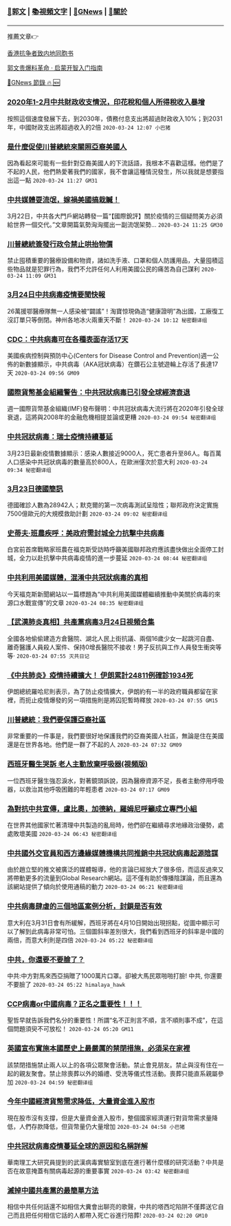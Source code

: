 ###  [:eagle:郭文](https://github.com/ourhimalayas/txt) | [:books:視頻文字](https://github.com/ourhimalayas/txt/blob/master/content/README.md) | [:newspaper:GNews](https://github.com/ourhimalayas/txt/blob/master/content/gnews/README.md) | [:pray:關於](https://github.com/ourhimalayas/home/tree/master/about)
---

推薦文章:point_right:

[香港抗争者致内地同胞书](https://github.com/ourhimalayas/news/blob/master/2019/08/a_letter_from_the_hong_kong_people.md)

[郭文贵爆料革命 · 启蒙开智入门指南](https://github.com/ourhimalayas/txt/issues/1)

[:newspaper:GNews 節錄 :fire: :new:](https://github.com/ourhimalayas/txt/blob/master/content/gnews/README.md) 



### [2020年1-2月中共財政收支情況，印花稅和個人所得稅收入暴增](/content/gnews/1/README.md)

按照這個速度發展下去，到2030年，債務付息支出將超過財政收入10%；到2031年，中國財政支出將超過收入的2倍  `2020-03-24 12:07 小巴猪`

### [是什麼促使川普總統來關照亞裔美國人](/content/gnews/2/README.md)

因為看起來可能有一些針對亞裔美國人的下流話語，我根本不喜歡這樣。他們是了不起的人民，他們熱愛著我們的國家，我不會讓這種情況發生，所以我就是想要指出這一點  `2020-03-24 11:27 GM31`

### [中共媒體耍流氓，嫁禍美國搞栽贓！](/content/gnews/3/README.md)

3月22日，中共各大門戶網站轉發一篇“【國際銳評】關於疫情的三個疑問美方必須給世界一個交代。”文章開篇氣勢洶洶擺出一副流氓架勢...  `2020-03-24 11:25 GM30`

### [川普總統簽發行政令禁止哄抬物價](/content/gnews/4/README.md)

禁止囤積重要的醫療設備和物資，諸如洗手液、口罩和個人防護用品，大量囤積這些物品就是犯罪行為，我們不允許任何人利用美國公民的痛苦為自己謀利  `2020-03-24 11:09 GM31`

### [3月24日中共病毒疫情要聞快報](/content/gnews/5/README.md)

26萬援鄂醫療隊無一人感染被“闢謠”！淘寶惊現偽造“健康證明”為出國，工廠復工沒訂單只等倒閉。神州各地冰火兩重天不斷！  `2020-03-24 10:12 秘密翻译组`

### [CDC：中共病毒可在各種表面存活17天](/content/gnews/6/README.md)

美國疾病控制與預防中心(Centers for Disease Control and Prevention)週一公佈的新數據顯示，中共病毒（AKA冠狀病毒）在鑽石公主號遊輪上存活了長達17天  `2020-03-24 09:56 GM09`

### [國際貨幣基金組織警告：中共冠狀病毒已引發全球經濟衰退](/content/gnews/7/README.md)

週一國際貨幣基金組織(IMF)發布聲明：中共冠狀病毒大流行將在2020年引發全球衰退，這將與2008年的金融危機相提並論或更糟  `2020-03-24 09:54 秘密翻译组`

### [中共冠狀病毒：瑞士疫情持續蔓延](/content/gnews/8/README.md)

3月23日最新疫情數據顯示：感染人數接近9000人，死亡患者升至86人。每百萬人口感染中共冠狀病毒的數量高於800人，在歐洲僅次於意大利  `2020-03-24 09:34 秘密翻译组`

### [3月23日德國簡訊](/content/gnews/9/README.md)

德國確診人數為28942人；默克爾的第一次病毒測試呈陰性；聯邦政府決定實施7500億歐元的大規模救助計劃  `2020-03-24 09:02 秘密翻译组`

### [史蒂夫·班農疾呼：美政府需封城全力抗擊中共病毒](/content/gnews/10/README.md)

白宮前首席戰略家班農在福克斯受訪時呼籲美國聯邦政府應該盡快做出全面停工封城，全力以赴抗擊中共病毒疫情的進一步蔓延  `2020-03-24 08:44 秘密翻译组`

### [中共利用美國媒體，混淆中共冠狀病毒的真相](/content/gnews/11/README.md)

今天福克斯新聞網站以一篇標題為“中共利用美國媒體繼續推動中美關於病毒的來源口水戰宣傳”的文章  `2020-03-24 08:35 秘密翻译组`

### [【武漢肺炎真相】共產黨病毒3月24日視頻合集](/content/gnews/12/README.md)

全國各地偷偷建造方倉醫院、湖北人民上街抗議、兩個16歲少女一起跳河自盡、離奇醫護人員殺人案件、保持0增長醫院不接收！男子反抗與工作人員發生衝突等等·  `2020-03-24 07:55 灭共日记`

### [《中共肺炎》疫情持續擴大！ 伊朗累計24811例確診1934死](/content/gnews/13/README.md)

伊朗總統羅哈尼則表示，為了防止疫情擴大，伊朗約有一半的政府職員都留在家裡，而扼止疫情爆發的另一項措施則是將囚犯暫時釋放  `2020-03-24 07:55 GM15`

### [川普總統：我們要保護亞裔社區](/content/gnews/14/README.md)

非常重要的一件事是，我們要很好地保護我們的亞裔美國人社區，無論是住在美國還是在世界各地。他們是一群了不起的人  `2020-03-24 07:32 GM09`

### [西班牙醫生哭訴 老人主動放棄呼吸器(視頻版)](/content/gnews/15/README.md)

一位西班牙醫生強忍淚水，對著鏡頭訴說，因為醫療資源不足，長者主動停用呼吸器，以救治其他呼吸困難的年輕患者  `2020-03-24 07:17 GM09`

### [為對抗中共宣傳，盧比奧，加德納，羅姆尼呼籲成立專門小組](/content/gnews/16/README.md)

在世界其他國家忙著清理中共製造的亂局時，他們卻在繼續尋求地緣政治優勢，處處敗壞美國  `2020-03-24 06:43 秘密翻译组`

### [中共國外交官員和西方邊緣媒體機構共同推銷中共冠狀病毒起源陰謀](/content/gnews/17/README.md)

由於趙立堅的推文被廣泛的媒體報導，他的言論已經放大了很多倍，而這反過來又將帶動更多的流量到Global Research網站。這不僅有助於傳播陰謀論，而且還為該網站提供了傾向於使用通稿的動力  `2020-03-24 06:21 秘密翻译组`

### [中共病毒肆虐的三個地區案例分析，封鎖是否有效](/content/gnews/18/README.md)

意大利在3月31日會有所緩解，西班牙將在4月10日開始出現拐點，從圖中顯示可以了解到此病毒非常可怕。三個圖斜率差別很大，我們看到西班牙的斜率是中國的兩倍，而意大利則是四倍  `2020-03-24 05:22 秘密翻译组`

### [中共，你還要不要臉了？](/content/gnews/19/README.md)

中共:中方對馬來西亞捐贈了1000萬片口罩。卻被大馬民眾啪啪打臉! 中共, 你還要不要臉了  `2020-03-24 05:22 himalaya_hawk`

### [CCP病毒or中國病毒？正名之重要性！！！](/content/gnews/20/README.md)

聖哲早就告訴我們名分的重要性！所謂“名不正則言不順，言不順則事不成”，在這個問題須臾不可放松！  `2020-03-24 05:20 GM11`

### [英國宣布實施本國歷史上最嚴厲的禁閉措施，必須呆在家裡](/content/gnews/21/README.md)

該禁閉措施禁止兩人以上的各項公眾聚會活動。禁止會見朋友。禁止與沒有住在一起的親友聚會。禁止除喪葬以外的婚禮、受洗等儀式性活動。喪葬只能直系親屬參加  `2020-03-24 04:59 秘密翻译组`

### [今年中國經濟貨幣需求降低，大量資金進入股市](/content/gnews/22/README.md)

現在股市沒有支撐，但是大量資金進入股市，整個國家經濟運行對貨幣需求量降低，人們存款降低，但貨幣量仍大量增加  `2020-03-24 04:58 小巴猪`

### [中共冠狀病毒疫情蔓延全球的原因和名稱詳解](/content/gnews/23/README.md)

華南理工大研究員提到的武漢病毒實驗室到底在進行著什麼樣的研究活動？中共是否在故意掩蓋有關病毒起源的重要事實  `2020-03-24 03:42 秘密翻译组`

### [滅掉中國共產黨的最簡單方法](/content/gnews/24/README.md)

相信中共任何話還不如相信大糞會出聊亮的歌聲，中共的塔西坨陷阱不僅葬送它自己而且把任何相信它話的人都帶入死亡谷進行陪葬!  `2020-03-24 02:20 GM10`

